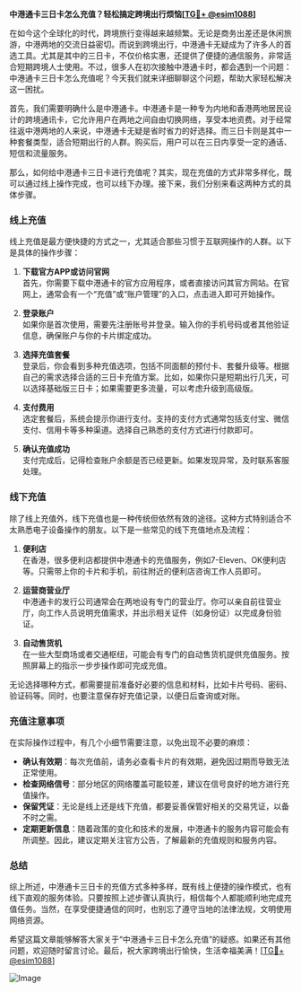 **中港通卡三日卡怎么充值？轻松搞定跨境出行烦恼[[TG💪+ @esim1088](https://t.me/s/esim1088)]**

在如今这个全球化的时代，跨境旅行变得越来越频繁。无论是商务出差还是休闲旅游，中港两地的交流日益密切。而说到跨境出行，中港通卡无疑成为了许多人的首选工具。尤其是其中的三日卡，不仅价格实惠，还提供了便捷的通信服务，非常适合短期跨境人士使用。不过，很多人在初次接触中港通卡时，都会遇到一个问题：中港通卡三日卡怎么充值呢？今天我们就来详细聊聊这个问题，帮助大家轻松解决这一困扰。

首先，我们需要明确什么是中港通卡。中港通卡是一种专为内地和香港两地居民设计的跨境通讯卡，它允许用户在两地之间自由切换网络，享受本地资费。对于经常往返中港两地的人来说，中港通卡无疑是省时省力的好选择。而三日卡则是其中一种套餐类型，适合短期出行的人群。购买后，用户可以在三日内享受一定的通话、短信和流量服务。

那么，如何给中港通卡三日卡进行充值呢？其实，现在充值的方式非常多样化，既可以通过线上操作完成，也可以线下办理。接下来，我们分别来看这两种方式的具体步骤。

### 线上充值

线上充值是最方便快捷的方式之一，尤其适合那些习惯于互联网操作的人群。以下是具体的操作步骤：

1. **下载官方APP或访问官网**  
   首先，你需要下载中港通卡的官方应用程序，或者直接访问其官方网站。在官网上，通常会有一个“充值”或“账户管理”的入口，点击进入即可开始操作。

2. **登录账户**  
   如果你是首次使用，需要先注册账号并登录。输入你的手机号码或者其他验证信息，确保账户与你的卡片绑定成功。

3. **选择充值套餐**  
   登录后，你会看到多种充值选项，包括不同面额的预付卡、套餐升级等。根据自己的需求选择合适的三日卡充值方案。比如，如果你只是短期出行几天，可以选择基础版三日卡；如果需要更多流量，可以考虑升级到高级版。

4. **支付费用**  
   选定套餐后，系统会提示你进行支付。支持的支付方式通常包括支付宝、微信支付、信用卡等多种渠道。选择自己熟悉的支付方式进行付款即可。

5. **确认充值成功**  
   支付完成后，记得检查账户余额是否已经更新。如果发现异常，及时联系客服处理。

### 线下充值

除了线上充值外，线下充值也是一种传统但依然有效的途径。这种方式特别适合不太熟悉电子设备操作的朋友。以下是一些常见的线下充值地点及流程：

1. **便利店**  
   在香港，很多便利店都提供中港通卡的充值服务，例如7-Eleven、OK便利店等。只需带上你的卡片和手机，前往附近的便利店咨询工作人员即可。

2. **运营商营业厅**  
   中港通卡的发行公司通常会在两地设有专门的营业厅。你可以亲自前往营业厅，向工作人员说明充值需求，并出示相关证件（如身份证）以完成身份验证。

3. **自动售货机**  
   在一些大型商场或者交通枢纽，可能会有专门的自动售货机提供充值服务。按照屏幕上的指示一步步操作即可完成充值。

无论选择哪种方式，都需要提前准备好必要的信息和材料，比如卡片号码、密码、验证码等。同时，也要注意保存好充值记录，以便日后查询或对账。

### 充值注意事项

在实际操作过程中，有几个小细节需要注意，以免出现不必要的麻烦：

- **确认有效期**：每次充值前，请务必查看卡片的有效期，避免因过期而导致无法正常使用。
- **检查网络信号**：部分地区的网络覆盖可能较差，建议在信号良好的地方进行充值操作。
- **保留凭证**：无论是线上还是线下充值，都要妥善保管好相关的交易凭证，以备不时之需。
- **定期更新信息**：随着政策的变化和技术的发展，中港通卡的服务内容可能会有所调整。因此，建议定期关注官方公告，了解最新的充值规则和服务内容。

### 总结

综上所述，中港通卡三日卡的充值方式多种多样，既有线上便捷的操作模式，也有线下直观的服务体验。只要按照上述步骤认真执行，相信每个人都能顺利地完成充值任务。当然，在享受便捷通信的同时，也别忘了遵守当地的法律法规，文明使用网络资源。

希望这篇文章能够解答大家关于“中港通卡三日卡怎么充值”的疑惑。如果还有其他问题，欢迎随时留言讨论。最后，祝大家跨境出行愉快，生活幸福美满！[[TG💪+ @esim1088](https://t.me/s/esim1088)] 

![Image](https://i.postimg.cc/4NQfJmqS/Snipaste-2025-05-13-00-14-12.png)